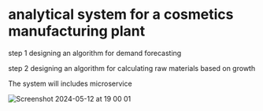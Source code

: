 # analytical system for a cosmetics manufacturing plant


step 1 designing an algorithm for demand forecasting

step 2 designing an algorithm for calculating raw materials based on growth

The system will includes microservice
 
![Screenshot 2024-05-12 at 19 00 01](https://github.com/alduinsh/ERP-ML-system/assets/114989693/d9e6dcae-3b1c-40e3-9959-0ae8d43646b5)

